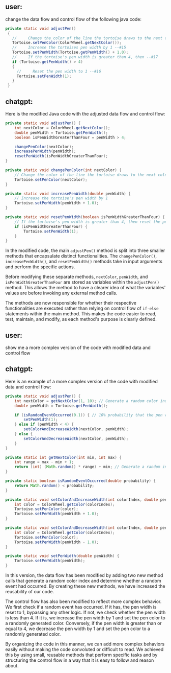 

## user: 

change the data flow and control flow of the following java code:
 ```java
private static void adjustPen()
  {
    //     Change the color of the line the tortoise draws to the next color on the color wheel --#6
    Tortoise.setPenColor(ColorWheel.getNextColor());
    //     Increase the tortoises pen width by 1 --#15                                               
    Tortoise.setPenWidth(Tortoise.getPenWidth() + 1.0);
    //     If the tortoise's pen width is greater than 4, then --#17
    if (Tortoise.getPenWidth() > 4)
    {
      //     Reset the pen width to 1 --#16
      Tortoise.setPenWidth(1);
    }
  }
```



## chatgpt: 

Here is the modified Java code with the adjusted data flow and control flow:

```java
private static void adjustPen() {
    int nextColor = ColorWheel.getNextColor();
    double penWidth = Tortoise.getPenWidth();
    boolean isPenWidthGreaterThanFour = penWidth > 4;

    changePenColor(nextColor);
    increasePenWidth(penWidth);
    resetPenWidth(isPenWidthGreaterThanFour);
}

private static void changePenColor(int nextColor) {
    // Change the color of the line the tortoise draws to the next color on the color wheel
    Tortoise.setPenColor(nextColor);
}

private static void increasePenWidth(double penWidth) {
    // Increase the tortoise's pen width by 1
    Tortoise.setPenWidth(penWidth + 1.0);
}

private static void resetPenWidth(boolean isPenWidthGreaterThanFour) {
    // If the tortoise's pen width is greater than 4, then reset the pen width to 1
    if (isPenWidthGreaterThanFour) {
        Tortoise.setPenWidth(1);
    }
}
```

In the modified code, the main `adjustPen()` method is split into three smaller methods that encapsulate distinct functionalities. The `changePenColor()`, `increasePenWidth()`, and `resetPenWidth()` methods take in input arguments and perform the specific actions. 

Before modifying these separate methods, `nextColor`, `penWidth`, and `isPenWidthGreaterThanFour` are stored as variables within the `adjustPen()` method. This allows the method to have a clearer idea of what the variables' values are before invoking any external method calls.

The methods are now responsible for whether their respective functionalities are executed rather than relying on control flow of `if-else` statements within the main method. This makes the code easier to read, test, maintain, and modify, as each method's purpose is clearly defined.

## user: 

show me a more complex version of the code with modified data and control flow

## chatgpt: 

Here is an example of a more complex version of the code with modified data and control flow:

```java
private static void adjustPen() {
    int nextColor = getNextColor(1, 10); // Generate a random color index between 1 and 10.
    double penWidth = Tortoise.getPenWidth();

    if (isRandomEventOccurred(0.1)) { // 10% probability that the pen width is randomly set to 1.
        setPenWidth(1);
    } else if (penWidth < 4) {
        setColorAndIncreaseWidth(nextColor, penWidth);
    } else {
        setColorAndDecreaseWidth(nextColor, penWidth);
    }
}

private static int getNextColor(int min, int max) {
    int range = max - min + 1;
    return (int) (Math.random() * range) + min; // Generate a random integer within the range [min, max]
}

private static boolean isRandomEventOccurred(double probability) {
    return Math.random() < probability;
}

private static void setColorAndIncreaseWidth(int colorIndex, double penWidth) {
    int color = ColorWheel.getColor(colorIndex);
    Tortoise.setPenColor(color);
    Tortoise.setPenWidth(penWidth + 1.0);
}

private static void setColorAndDecreaseWidth(int colorIndex, double penWidth) {
    int color = ColorWheel.getColor(colorIndex);
    Tortoise.setPenColor(color);
    Tortoise.setPenWidth(penWidth - 1.0);
}

private static void setPenWidth(double penWidth) {
    Tortoise.setPenWidth(penWidth);
}
```

In this version, the data flow has been modified by adding two new method calls that generate a random color index and determine whether a random event had occurred. By creating these new methods, we have increased the reusability of our code.

The control flow has also been modified to reflect more complex behavior. We first check if a random event has occurred. If it has, the pen width is reset to 1, bypassing any other logic. If not, we check whether the pen width is less than 4. If it is, we increase the pen width by 1 and set the pen color to a randomly generated color. Conversely, if the pen width is greater than or equal to 4, we decrease the pen width by 1 and set the pen color to a randomly generated color.

By organizing the code in this manner, we can add more complex behaviors easily without making the code convoluted or difficult to read. We achieved this by using small, reusable methods that perform specific tasks and by structuring the control flow in a way that it is easy to follow and reason about.